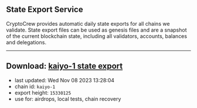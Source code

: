 ## State Export Service
CryptoCrew provides automatic daily state exports for all chains we validate. State export files can be used as genesis files and are a snapshot of the current blockchain state, including all validators, accounts, balances and delegations.

---
**Download: [kaiyo-1 state export](https://dl.ccvalidators.com/SERVICE/kujira/kaiyo-1_export_15330125.json)**
---

- last updated: Wed Nov 08 2023 13:28:04
- chain id: `kaiyo-1`
- export height: `15330125`
- use for: airdrops, local tests, chain recovery
